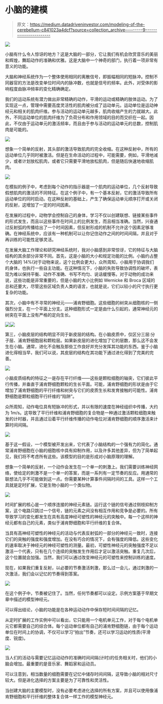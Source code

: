 # 小脑的建模

> 原文：<https://medium.datadriveninvestor.com/modeling-of-the-cerebellum-c841023a4dcf?source=collection_archive---------9----------------------->

![](img/1a361ac48b46cd408c812bfdbcb0a14f.png)

小脑有什么令人惊讶的地方？这是大脑的一部分，它让我们有机会欣赏音乐的美丽和辉煌，舞蹈动作的准确和优雅。这是大脑中一个神奇的部门，执行着一项非常有意义的功能。

大脑和神经系统作为一个整体使用相同的离散信号，即振幅相同的短脉冲。控制不同器官的方法是改变单位时间内的脉冲数，也就是信号的频率。此外，对受体的影响程度由脉冲频率的变化精确确定。

我们的运动系统有潜力做出非常精确的动作，平滑的运动或精确的肢体运动。为了实现这一点，管理中需要高度灵活性的肌肉被分成了运动单元。运动单位是运动神经元和相关的肌肉纤维。参与活动的运动单元越多，肌肉收缩产生的力就越大。此外，不同运动单位的肌肉纤维为了负荷分布和作用领域的目的而交织在一起。因此，不仅由于运动单元的激活频率，而且由于参与活动的运动单元的总数，控制肌肉是可能的。

![](img/65c4a8bfa0e05f32d70f793c874ee543.png)

想象一个简单的反射，其头部的激活导致肌肉的完全收缩。在这种反射中，所有的运动单位几乎同时被激活。但是在生命活动的过程中，可能需要，例如，平滑地减少，或者计划放松肌肉，或者它只需要平滑地放松肌肉，但是随后快速地收缩肌肉。

![](img/2b19f436d6a1fdac532a970771a84363.png)

在模拟的例子中，考虑到每个动作的指示器是一个肌肉的运动单位，几个反射导致假想肌肉的激活的不同特征。在这个例子中，有一个基本反射，它的激活导致所有运动单位的同时启动。在这种反射的基础上，产生了确保运动单元顺序打开或关闭的反射，这增加了一定的时间因素。

在发展的过程中，动物学会控制自己的身体，学习不仅以创建联想、链接某些事件的形式发生，而且以这些事件在时间上的比例发生，而且相当准确。当然，兴奋通过反射弧的传播给出了一个时间因素，但反射形成的机制不允许这个因素足够准确。在神经系统中，应该有一种机制可以让你记住动作之间的时间间隔，并且对于再训练的可能性足够灵活。

在发展大脑工作理论和研究神经系统时，我对小脑感到非常惊讶，它的特征与大脑结构的其余部分非常不同。首先，这是小脑的大小和规定功能的比例。小脑约占整个大脑的 14%(对于动物来说，这个比例会更大)，众所周知，小脑用于协调我们的身体，也执行一些自主功能。在这种情况下，小脑的失败导致协调性的破坏，表现为难以保持平衡、动作不准确、书写不均匀、说话缓慢等。对于动物的成功来说，这些功能是非常重要的，但是小脑的大小比例如 Wernicke 和 Broca 区域的总和还要大，尽管这些区域负责人类的语言，也就是说，它们以较小的尺寸执行更复杂的功能。

其次，小脑中有不寻常的神经元——浦肯野细胞。这些细胞的树突从细胞核的一侧强烈分支，在一个平面上分支。这种细胞形式一定是由什么引起的，通常神经元的树突在平面上没有严格的定向生长。

![](img/aab39ca0441616c8d01c704c55fbc409.png)![](img/f29357f3da32520152c94f757f5b5332.png)

第三，小脑皮层的结构明显不同于新皮层的结构。在小脑皮质中，仅区分三层:分子层、浦肯野细胞层和颗粒层。如果新皮层的进化增加了它的层数，那么这不会发生在小脑。通常，进化不会触及那些工作良好并充分发挥其功能的东西。鉴于小脑进化得相当早，我们可以说，其皮层的结构在其功能下通过进化得到了完美的完善。

![](img/9111a19fe0e4570596e9a22e37cbc27f.png)

小脑皮质结构的特征之一是存在平行纤维——这些是颗粒细胞的轴突，它们彼此平行传播，并垂直于浦肯野细胞颗粒的生长平面。可能，浦肯野细胞的形状是由于它增加了浦肯野细胞的平行纤维和树突与它们的皮质生长和发育接触的可能性。浦肯野细胞是颗粒细胞平行纤维的“陷阱”。

众所周知，动作电位具有短脉冲的形式，并以有限的速度在神经组织中传播，大约为 1m/s。这导致了平行纤维和浦肯野细胞的复合物是一种通过激活颗粒细胞来触发的计时器，并且通过沿着平行纤维传播的动作电位对浦肯野细胞的顺序激活来计算时间间隔。

![](img/3acaa840c4128335eed6b3613750fcd6.png)

基于这一假设，一个模型被开发出来，它代表了小脑结构的一个强有力的简化。通常浦肯野细胞在小脑的细胞核中具有抑制作用，以及许多其他差异，但为了简单起见，我们将不考虑所有这些。该模型的目的是形成对小脑原理的理解。

想象一个简单的反射，一个动作会发生在一个单一的刺激上。我们需要训练神经网络，使给定的刺激不是一个单一的答案，而是一系列有一定节奏的反应。用通常的联想法几乎不可能做到这一点。你需要某种计算事件间隔时间的工具。这样一个工具就是定时扩展，它是生物小脑的一个类似物。

![](img/4c455ab3617b69f9a568976a03cb0218.png)

时间扩展的核心是一个顺序连接的神经元素链。运行这个链的信号通过侧枝抑制方案，这个电路只跳过一个信号，链的元素之间没有相互作用和竞争是必要的。所有导致学习的变化都发生在具有高度神经可塑性的神经元的突触中。每一个这样的神经元都有自己的元素，类似于浦肯野细胞和平行纤维的复合体。

当具有高神经可塑性的神经元的活动与代表反射弧的一部分的神经元一致时，连接它们的突触的强度和强度增加。在没有巧合的情况下，会有强度的降低。这些变化的速率取决于神经元的神经可塑性的测量。最初，可塑性神经元的突触强度不足以激活一个代表，只有在几个连续的突触发生作用后才足以激活突触。重复几次后，这个位置就会加强。当然，我们可以通过改变神经元的可塑性来控制训练的速度。

现在，如果我们重复反射，以必要的节奏激活刺激，那么过一会儿，通过刺激的一次激活，我们会以记忆的节奏得到答案。

![](img/a914c0cb5426f865d23bc0ae8b310ecc.png)

在这个例子中，节奏被记住了。当然，任何节奏都可以设定。示例方案基于早期文章中描述的模型神经元。

可以得出结论，小脑的功能是在各种运动动作中保存短时间间隔的记忆。

从定时扩展的工作实例中可以看出，它只能用一个电机单元工作，对于每个电机单元它都需要自己的综合体。每个运动单位都有自己的浦肯野细胞链，由于每个运动单位在时间上的协调，不仅可以学习“拍出”节奏，还可以学习运动的性质(平滑度、锐度)。

![](img/28245a53a20ee6c9fed1d0cd7ae3a495.png)

当人们的活动与需要记忆运动动作的准确时间间隔(计时)的任务相关时，他们的小脑会增加。最重要的是音乐家、舞蹈家和运动员。

可以注意到，相当数量的细胞需要在记忆中储存时间间隔，这导致小脑的相对尺寸较大。但是进化选择的方案主要是为了可靠性和灵活性。

当创建大脑的主要模型时，没有必要考虑进化选择的所有方案，并且可以使用像浦肯野细胞和平行纤维的整体复合体一样工作的模型神经元。